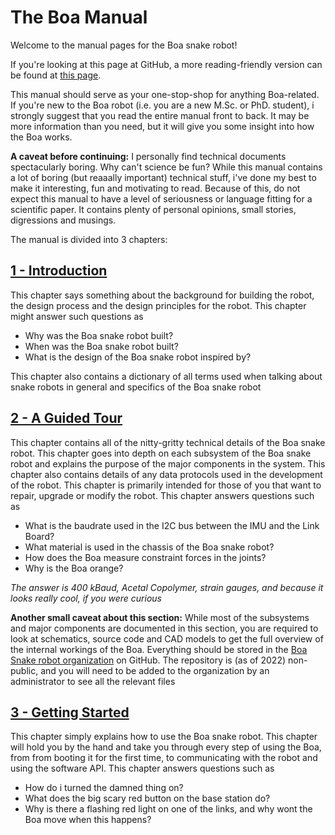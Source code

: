 # The Boa Manual

Welcome to the manual pages for the Boa snake robot!

If you're looking at this page at GitHub, a more reading-friendly version can be found at [this page](https://boa-snake-robot.github.io/Boa-Manual/).

This manual should serve as your one-stop-shop for anything Boa-related.  If you're new to the Boa robot 
(i.e. you are a new M.Sc. or PhD. student), i strongly suggest that you read the entire manual front to back. It may be more information than you need,
but it will give you some insight into how the Boa works. 

**A caveat before continuing:**
I personally find technical documents spectacularly boring. Why can't science be fun? While this manual contains a lot of boring (but reaaally important) technical stuff,
i've done my best to make it interesting, fun and motivating to read. Because of this, do not expect this manual to have a level of seriousness or
language fitting for a scientific paper. It contains plenty of personal opinions, small stories, digressions and musings. 


The manual is divided into 3 chapters:

## [1 - Introduction](01_introduction/index.md)
This chapter says something about the background for building the robot, the design process and the design principles for the robot. This chapter might
answer such questions as 
- Why was the Boa snake robot built?
- When was the Boa snake robot built?
- What is the design of the Boa snake robot inspired by?

This chapter also contains a dictionary of all terms used when talking about snake robots in general and specifics of the Boa snake robot


## [2 - A Guided Tour](02_guided_tour/index.md)
This chapter contains all of the nitty-gritty technical details of the Boa snake robot. This chapter goes into depth on each subsystem of the 
Boa snake robot and explains the purpose of the major components in the system. This chapter also contains details of any data protocols used
in the development of the robot. This chapter is primarily intended for those of you that want to repair, upgrade or modify the robot. This
chapter answers questions such as

- What is the baudrate used in the I2C bus between the IMU and the Link Board?
- What material is used in the chassis of the Boa snake robot?
- How does the Boa measure constraint forces in the joints?
- Why is the Boa orange?

_The answer is 400 kBaud, Acetal Copolymer, strain gauges, and because it looks really cool, if you were curious_ 

**Another small caveat about this section:**
While most of the subsystems and major components are documented in this section, you are required to look at schematics, source code and
CAD models to get the full overview of the internal workings of the Boa. Everything should be stored in the 
[Boa Snake robot organization](https://github.com/Boa-Snake-Robot) 
on GitHub. The repository is (as of 2022) non-public, and you will need to be added to the organization by an administrator to see all the relevant files

## [3 - Getting Started](03_getting_started/index.md)
This chapter simply explains how to use the Boa snake robot. This chapter will hold you by the hand and take you through every step of using the Boa, from 
from booting it for the first time, to communicating with the robot and using the software API. This chapter answers questions such as

- How do i turned the damned thing on?
- What does the big scary red button on the base station do?
- Why is there a flashing red light on one of the links, and why wont the Boa move when this happens?
